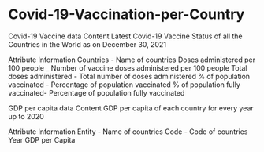 # Covid-19-Vaccination-per-Country

Covid-19 Vaccine data
Content
Latest Covid-19 Vaccine Status of all the Countries in the World as on December 30, 2021

Attribute Information
Countries - Name of countries
Doses administered per 100 people _ Number of vaccine doses administered per 100 people
Total doses administered - Total number of doses administered
% of population vaccinated - Percentage of population vaccinated
% of population fully vaccinated- Percentage of population fully vaccinated

GDP per capita data
Content
GDP per capita of each country for every year up to 2020

Attribute Information
Entity - Name of countries
Code - Code of countries
Year
GDP per Capita
